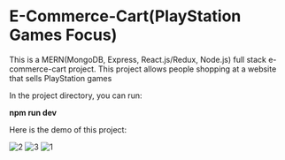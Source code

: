 # E-Commerce-Cart(PlayStation Games Focus)
This is a MERN(MongoDB, Express, React.js/Redux, Node.js) full stack e-commerce-cart project.
This project allows people shopping at a website that sells PlayStation games

In the project directory, you can run:

**npm run dev**

Here is the demo of this project:


![2](https://user-images.githubusercontent.com/35788589/125381086-4ee69800-e361-11eb-82e8-e8fc2d12cb35.PNG)
![3](https://user-images.githubusercontent.com/35788589/125381094-50b05b80-e361-11eb-8453-50915bddf4c8.PNG)
![1](https://user-images.githubusercontent.com/35788589/125381098-51e18880-e361-11eb-9905-c43c454a0c18.PNG)
